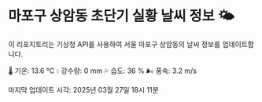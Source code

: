 
# 마포구 상암동 초단기 실황 날씨 정보 🌤️

이 리포지토리는 기상청 API를 사용하여 서울 마포구 상암동의 날씨 정보를 업데이트합니다. 

🌡️ 기온: 13.6 ℃
💧 강수량: 0 mm
💦 습도: 36 %
🌬️ 풍속: 3.2 m/s

마지막 업데이트 시각: 2025년 03월 27일 18시 11분    
